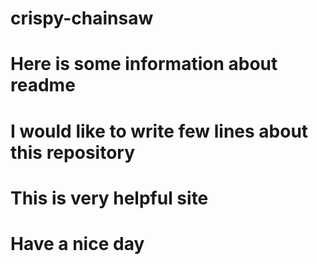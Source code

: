 # crispy-chainsaw
# Here is some information about readme
# I would like to write few lines about this repository
# This is very helpful site
# Have a nice day
